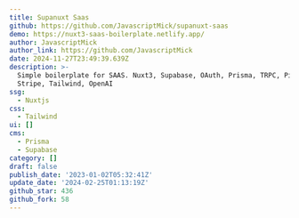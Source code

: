 ```yaml
---
title: Supanuxt Saas
github: https://github.com/JavascriptMick/supanuxt-saas
demo: https://nuxt3-saas-boilerplate.netlify.app/
author: JavascriptMick
author_link: https://github.com/JavascriptMick
date: 2024-11-27T23:49:39.639Z
description: >-
  Simple boilerplate for SAAS. Nuxt3, Supabase, OAuth, Prisma, TRPC, Pinia,
  Stripe, Tailwind, OpenAI
ssg:
  - Nuxtjs
css:
  - Tailwind
ui: []
cms:
  - Prisma
  - Supabase
category: []
draft: false
publish_date: '2023-01-02T05:32:41Z'
update_date: '2024-02-25T01:13:19Z'
github_star: 436
github_fork: 58
---
```


